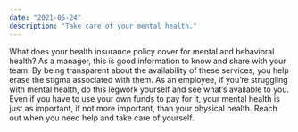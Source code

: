 ```yaml
---
date: "2021-05-24"
description: "Take care of your mental health."
---
```


What does your health insurance policy cover for mental and behavioral health? As a manager, this is good information to know and share with your team. By being transparent about the availability of these services, you help erase the stigma associated with them. As an employee, if you’re struggling with mental health, do this legwork yourself and see what’s available to you. Even if you have to use your own funds to pay for it, your mental health is just as important, if not more important, than your physical health. Reach out when you need help and take care of yourself.
